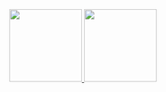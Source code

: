  <div>
  <a href="https://github.com/gustavomssell">
  <img height="130em" src="https://github-readme-stats.vercel.app/api?username=gustavomssell&show_icons=true&theme=tokyonight&include_all_commits=true&count_private=true"/>
  <img height="130em" src="https://github-readme-stats.vercel.app/api/top-langs/?username=gustavomssell&layout=compact&langs_count=7&theme=tokyonight"/>
</div>
 
